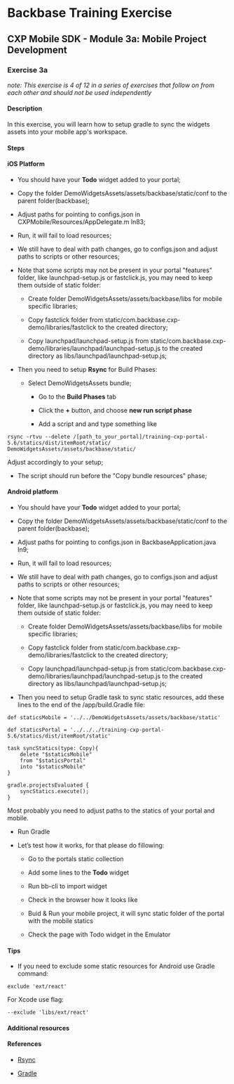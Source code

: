Backbase Training Exercise
==========================

CXP Mobile SDK - Module 3a: Mobile Project Development
------------------------------------------------------

### Exercise 3a

*note: This exercise is 4 of 12 in a series of exercises that follow on from
each other and should not be used independently*

#### Description

In this exercise, you will learn how to setup gradle to sync the widgets assets
into your mobile app's workspace.

#### Steps

#### iOS Platform

-   You should have your **Todo** widget added to your portal;

-   Copy the folder DemoWidgetsAssets/assets/backbase/static/conf to the parent
    folder(backbase);

-   Adjust paths for pointing to configs.json in
    CXPMobile/Resources/AppDelegate.m ln83;

-   Run, it will fail to load resources;

-   We still have to deal with path changes, go to configs.json and adjust paths
    to scripts or other resources;

-   Note that some scripts may not be present in your portal "features" folder,
    like launchpad-setup.js or fastclick.js, you may need to keep them outside
    of static folder:

    -   Create folder DemoWidgetsAssets/assets/backbase/libs for mobile specific
        libraries;

    -   Copy fastclick folder from
        static/com.backbase.cxp-demo/libraries/fastclick to the created
        directory;

    -   Copy launchpad/launchpad-setup.js from
        static/com.backbase.cxp-demo/libraries/launchpad/launchpad-setup.js to
        the created directory as libs/launchpad/launchpad-setup.js;

-   Then you need to setup **Rsync** for Build Phases:

    -   Select DemoWidgetsAssets bundle;

        -   Go to the **Build Phases** tab

        -   Click the **+** button, and choose **new run script phase**

        -   Add a script and and type something like

~~~~~~~~~~~~~~~~~~~~~~~~~~~~~~~~~~~~~~~~~~~~~~~~~~~~~~~~~~~~~~~~~~~~~~~~~~~~~~~~
rsync -rtvu --delete /[path_to_your_portal]/training-cxp-portal-5.6/statics/dist/itemRoot/static/
DemoWidgetsAssets/assets/backbase/static/
~~~~~~~~~~~~~~~~~~~~~~~~~~~~~~~~~~~~~~~~~~~~~~~~~~~~~~~~~~~~~~~~~~~~~~~~~~~~~~~~

Adjust accordingly to your setup;

-   The script should run before the "Copy bundle resources" phase;

#### Android platform

-   You should have your **Todo** widget added to your portal;

-   Copy the folder DemoWidgetsAssets/assets/backbase/static/conf to the parent
    folder(backbase);

-   Adjust paths for pointing to configs.json in BackbaseApplication.java ln9;

-   Run, it will fail to load resources;

-   We still have to deal with path changes, go to configs.json and adjust paths
    to scripts or other resources;

-   Note that some scripts may not be present in your portal "features" folder,
    like launchpad-setup.js or fastclick.js, you may need to keep them outside
    of static folder:

    -   Create folder DemoWidgetsAssets/assets/backbase/libs for mobile specific
        libraries;

    -   Copy fastclick folder from
        static/com.backbase.cxp-demo/libraries/fastclick to the created
        directory;

    -   Copy launchpad/launchpad-setup.js from
        static/com.backbase.cxp-demo/libraries/launchpad/launchpad-setup.js to
        the created directory as libs/launchpad/launchpad-setup.js;

-   Then you need to setup Gradle task to sync static resources, add these lines
    to the end of the /app/build.Gradle file:

~~~~~~~~~~~~~~~~~~~~~~~~~~~~~~~~~~~~~~~~~~~~~~~~~~~~~~~~~~~~~~~~~~~~~~~~~~~~~~~~
def staticsMobile = '../../DemoWidgetsAssets/assets/backbase/static'

def staticsPortal = '../../../training-cxp-portal-5.6/statics/dist/itemRoot/static'

task syncStatics(type: Copy){
    delete "$staticsMobile"
    from "$staticsPortal"
    into "$staticsMobile"
}

gradle.projectsEvaluated {
    syncStatics.execute();
}
~~~~~~~~~~~~~~~~~~~~~~~~~~~~~~~~~~~~~~~~~~~~~~~~~~~~~~~~~~~~~~~~~~~~~~~~~~~~~~~~

Most probably you need to adjust paths to the statics of your portal and mobile.

-   Run Gradle

-   Let’s test how it works, for that please do fillowing:

    -   Go to the portals static collection

    -   Add some lines to the **Todo** widget

    -   Run bb-cli to import widget

    -   Check in the browser how it looks like

    -   Buid & Run your mobile project, it will sync static folder of the portal
        with the mobile statics

    -   Check the page with Todo widget in the Emulator

#### Tips

-   If you need to exclude some static resources for Android use Gradle command:

~~~~~~~~~~~~~~~~~~~~~~~~~~~~~~~~~~~~~~~~~~~~~~~~~~~~~~~~~~~~~~~~~~~~~~~~~~~~~~~~
exclude 'ext/react'
~~~~~~~~~~~~~~~~~~~~~~~~~~~~~~~~~~~~~~~~~~~~~~~~~~~~~~~~~~~~~~~~~~~~~~~~~~~~~~~~

For Xcode use flag:

~~~~~~~~~~~~~~~~~~~~~~~~~~~~~~~~~~~~~~~~~~~~~~~~~~~~~~~~~~~~~~~~~~~~~~~~~~~~~~~~
--exclude 'libs/ext/react'
~~~~~~~~~~~~~~~~~~~~~~~~~~~~~~~~~~~~~~~~~~~~~~~~~~~~~~~~~~~~~~~~~~~~~~~~~~~~~~~~

#### Additional resources

#### References

-   [Rsync](<https://rsync.samba.org/documentation.html>)

-   [Gradle](<https://docs.gradle.org/current/userguide/userguide.html>)
